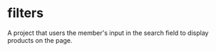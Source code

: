 # filters
A project that users the member's input in the search field to display products on the page.
